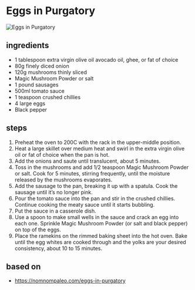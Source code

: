 # Eggs in Purgatory

![Eggs in Purgatory](https://recipes.ratcliffefamily.org/images/eggs-in-purgatory.jpg)

## ingredients

- 1 tablespoon extra virgin olive oil avocado oil, ghee, or fat of choice
- 80g finely diced onion
- 120g mushrooms thinly sliced
- Magic Mushroom Powder or salt
- 1 pound sausages
- 500ml tomato sauce
- 1 teaspoon crushed chillies
- 4 large eggs
- Black pepper

## steps

1. Preheat the oven to 200C with the rack in the upper-middle position.
2. Heat a large skillet over medium heat and swirl in the extra virgin olive oil or fat of choice when the pan is hot.
3. Add the onions and saute until translucent, about 5 minutes.
4. Toss in the mushrooms and add 1/2 teaspoon Magic Mushroom Powder or salt. Cook for 5 minutes, stirring frequently, until the moisture released by the mushrooms evaporates.
5. Add the sausage to the pan, breaking it up with a spatula. Cook the sausage until it’s no longer pink.
6. Pour the tomato sauce into the pan and stir in the crushed chillies. Continue cooking the meaty sauce until it starts bubbling.
7. Put the sauce in a casserole dish.
8. Use a spoon to make small wells in the sauce and crack an egg into each one. Sprinkle Magic Mushroom Powder (or salt and black pepper) on top of the eggs.
9. Place the ramekins on the rimmed baking sheet into the hot oven. Bake until the egg whites are cooked through and the yolks are your desired consistency, about 10 to 15 minutes.

## based on

- https://nomnompaleo.com/eggs-in-purgatory
